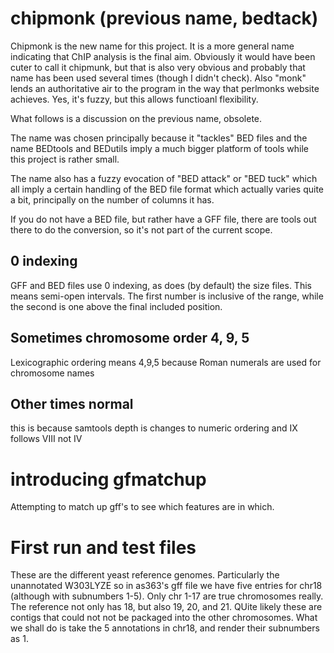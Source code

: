 # chipmonk (previous name, bedtack)

Chipmonk is the new name for this project. It is a more general name indicating that ChIP analysis is the final aim. Obviously it would have been cuter to call it chipmunk, but that is also very obvious and probably that name has been used several times (though I didn't check). Also "monk" lends an authoritative air to the program in the way that perlmonks website achieves. Yes, it's fuzzy, but this allows functioanl flexibility.

What follows is a discussion on the previous name, obsolete.

The name was chosen principally because it "tackles" BED files and the name BEDtools and BEDutils imply a much bigger platform of tools while this project is rather small.

The name also has a fuzzy evocation of "BED attack" or "BED tuck" which all imply a certain handling of the BED file format which actually varies quite a bit, principally on the number of columns it has.

If you do not have a BED file, but rather have a GFF file, there are tools out there to do the conversion, so it's not part of the current scope.

## 0 indexing
GFF and BED files use 0 indexing, as does (by default) the size files.
This means semi-open intervals. The first number is inclusive of the range, while the second is one above the final included position.

## Sometimes chromosome order 4, 9, 5
Lexicographic ordering means 4,9,5 because Roman numerals are used for chromosome names

## Other times normal
this is because samtools depth is changes to numeric ordering and IX follows VIII not IV

# introducing gfmatchup
Attempting to match up gff's to see which features are in which.

# First run and test files

These are the different yeast reference genomes.
Particularly the unannotated W303LYZE
so in as363's gff file we have five entries for chr18 (although with subnumbers 1-5). Only chr 1-17 are true chromosomes really.
The reference not only has 18, but also 19, 20, and 21. QUite likely these are contigs that could
not not be packaged into the other chromosomes.
What we shall do is take the 5 annotations in chr18, and render their subnumbers as 1.
